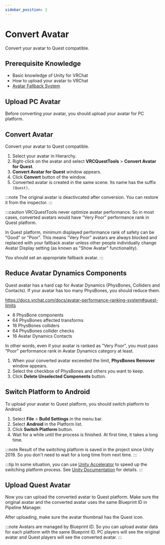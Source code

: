 ```yaml
---
sidebar_position: 2
---
```


# Convert Avatar

Convert your avatar to Quest compatible.

## Prerequisite Knowledge

- Basic knowledge of Unity for VRChat
- How to upload your avatar to VRChat
- [Avatar Fallback System](https://docs.vrchat.com/docs/avatar-fallback-system)

## Upload PC Avatar

Before converting your avatar, you should upload your avatar for PC platform.

## Convert Avatar

Convert your avatar to Quest compatible.

1. Select your avatar in Hierarchy.
2. Right-click on the avatar and select **VRCQuestTools** > **Convert Avatar for Quest**.
3. **Convert Avatar for Quest** window appears.
4. Click **Convert** button of the window.
5. Converted avatar is created in the same scene. Its name has the suffix `(Quest)`.

:::note
The original avatar is deactivcated after conversion. You can restore it from the inspector.
:::

:::caution
VRCQuestTools never optimize avatar performance.
So in most cases, converted avatars would have "Very Poor" performance rank in Quest platform.

In Quest platform, minimum displayed performance rank of safety can be "Good" or "Poor". This means "Very Poor" avatars are always blocked and replaced with your fallback avatar unless other people individually change Avatar Display setting (as known as "Show Avatar" functionality).

You should set an appropriate fallback avatar.
:::

## Reduce Avatar Dynamics Components

Quest avatar has a hard cap for Avatar Dynamics (PhysBones, Colliders and Contacts). If your avatar has too many PhysBones, you should reduce them.

https://docs.vrchat.com/docs/avatar-performance-ranking-system#quest-limits

- 8 PhysBone components
- 64 PhysBones affected transforms
- 16 PhysBones colliders
- 64 PhysBones collider checks
- 16 Avatar Dynamics Contacts

In other words, even if your avatar is ranked as "Very Poor", you must pass "Poor" performance rank in Avatar Dynamics category at least.

1. When your converted avatar exceeded the limit, **PhysBones Remover** window appears.
2. Select the checkbox of PhysBones and others you want to keep.
3. Click **Delete Unselected Components** button.

## Switch Platform to Android

To upload your avatar to Quest platform, you should switch platform to Android.

1. Select **File** > **Build Settings** in the menu bar.
2. Select **Android** in the Platform list.
3. Click **Switch Platform** button.
4. Wait for a while until the process is finished. At first time, it takes a long time.

:::note
Result of the switching platform is saved in the project since Unity 2019. So you don't need to wait for a long time from next time.
:::

:::tip
In some situation, you can use [Unity Accelerator](https://docs.unity3d.com/Manual/UnityAccelerator.html) to speed up the switching platform process.
See [Unity Documentation](https://docs.unity3d.com/Manual/UnityAccelerator.html) for details.
:::

## Upload Quest Avatar

Now you can upload the converted avatar to Quest platform. Make sure the original avatar and the converted avatar uses the same Blueprint ID in Pipeline Manager.

After uploading, make sure the avatar thumbnail has the Quest icon.

:::note
Avatars are managed by Blueprint ID. So you can upload avatar data for each platform with the same Blueprint ID.
PC players will see the original avatar and Quest players will see the converted avatar.
:::

